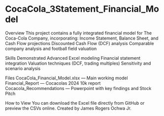 # CocaCola_3Statement_Financial_Model
Overview
This project contains a fully integrated financial model for The Coca-Cola Company, incorporating:
Income Statement, Balance Sheet, and Cash Flow projections
Discounted Cash Flow (DCF) analysis
Comparable company analysis and football field valuation

Skills Demonstrated
Advanced Excel modeling
Financial statement integration
Valuation techniques (DCF, trading multiples)
Sensitivity and scenario analysis

Files
CocaCola_Financial_Model.xlsx — Main working model
Financial_Report — Cocacolas 2024 10k report
Cocacola_Recommendations — Powerpoint with key findings and Stock Pitch

How to View
You can download the Excel file directly from GitHub or preview the CSVs online.
Created by James Rogers Ochwa Jr.
